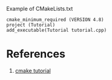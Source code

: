 
Example of CMakeLists.txt
```
cmake_minimum_required (VERSION 4.8)
project (Tutorial)
add_executable(Tutorial tutorial.cpp)
```

# References
1. [cmake tutorial](https://cmake.org/cmake-tutorial/)
